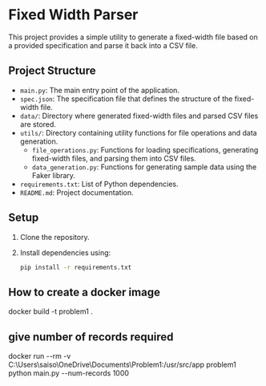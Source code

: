 # Fixed Width Parser

This project provides a simple utility to generate a fixed-width file based on a provided specification and parse it back into a CSV file.

## Project Structure

- `main.py`: The main entry point of the application.
- `spec.json`: The specification file that defines the structure of the fixed-width file.
- `data/`: Directory where generated fixed-width files and parsed CSV files are stored.
- `utils/`: Directory containing utility functions for file operations and data generation.
  - `file_operations.py`: Functions for loading specifications, generating fixed-width files, and parsing them into CSV files.
  - `data_generation.py`: Functions for generating sample data using the Faker library.
- `requirements.txt`: List of Python dependencies.
- `README.md`: Project documentation.

## Setup

1. Clone the repository.
2. Install dependencies using:

   ```bash
   pip install -r requirements.txt


## How to create a docker image

docker build -t problem1 .

## give number of records required
docker run --rm -v C:\Users\saiso\OneDrive\Documents\Problem1:/usr/src/app problem1 python main.py --num-records 1000 

